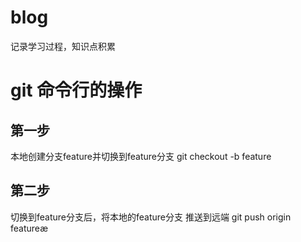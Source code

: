 # blog
记录学习过程，知识点积累

# git 命令行的操作
## 第一步
本地创建分支feature并切换到feature分支
git checkout -b feature
## 第二步
切换到feature分支后，将本地的feature分支 推送到远端
git push origin featureæ